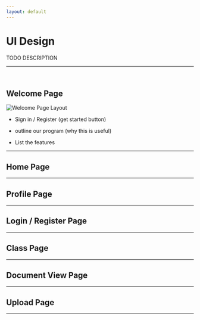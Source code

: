 ```yaml
---
layout: default
---
```


# UI Design


TODO DESCRIPTION


---

<br>

## Welcome Page



![Welcome Page Layout](http://i.imgur.com/RRUe0Mo.png "Welcome page layout")

+ Sign in / Register (get started button)

+ outline our program (why this is useful)

+ List the features

---

## Home Page
---
## Profile Page
---
## Login / Register Page
---
## Class Page
---
## Document View Page
---
## Upload Page
---
